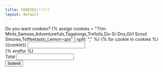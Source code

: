 ```yaml
---
title: COOKIES!!!!!!
layout: default
---
```


<form action="https://formspree.io/f/mpzbqdjq" method="POST">
Do you want cookies?
{% assign cookies = "Thin Mints,Samoas,Adventurefuls,Tagalongs,Trefoils,Do-Si-Dos,Girl Scout Smores,Toffeetastic,Lemon-ups" | split: "," %}
{% for cookie in cookies %}
<div>
<label for="{{cookie}}">{{cookie}}</label>
<input type="number" min="0" id="{{cookie}}" name="{{cookie}}" class="cookie">
</div>
{% endfor %}
<div>
<label for="Total">Total</label>
<input type="number" min="0" id="Total" name="Total" readonly="true">
</div>
<input type="submit">
</form>